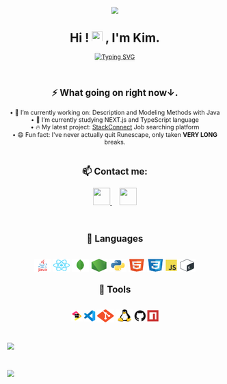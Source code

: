 
<div align="center" style="display: inline_block"><br>
 <img align="center" src="https://user-images.githubusercontent.com/83179142/156719281-6ce162ee-8c83-4979-91f0-c8d79305160c.png">
  <h1 align="center">Hi ! <img src="https://media.giphy.com/media/hvRJCLFzcasrR4ia7z/giphy.gif" width="25px" height="25px"> , I'm Kim.</h1>
  <p align="center">
   <a href="https://git.io/typing-svg"><img src="https://readme-typing-svg.herokuapp.com?font=Fira+Code&size=22&pause=1000&center=true&vCenter=true&random=false&width=435&lines=2.nd+year+SWE+student+%40Metropolia;Solution+driven" alt="Typing SVG" /></a>
  </p>
  <div align="center" style="display: inline_block"><br>
    <h2>⚡️ What going on right now↓.</h2> 
    •  🔭 I’m currently working on: Description and Modeling Methods with Java  <br>
    •  🌱 I’m currently studying NEXT.js and TypeScript language <br>
    •  🔥 My latest project: <a href="https://stackconnect.onrender.com/">StackConnect</a> Job searching platform<br>
    •  😄 Fun fact: I've never actually quit Runescape, only taken <strong>VERY LONG</strong> breaks.
  </div>
</div>
<br>


<div align="center">
  <h2>📫 Contact me:</h2>
  <a href="https://www.linkedin.com/in/kim-l%C3%B6fgren-52504524a/" target=”_blank”>
    <img src="https://cdn.jsdelivr.net/gh/devicons/devicon/icons/linkedin/linkedin-original.svg" height ="40px" width="40px"/>
  </a>&emsp;
  <a href="mailto:Lofgrenkim@Outlook.com">
    <img height="40px" width="40px" src="https://user-images.githubusercontent.com/1412131/58957746-8d342500-87a1-11e9-9c34-4c757712bd27.png"" />
  </a>
</div>
<br>

<!--
<div align="center" style="display: inline_block">
  <h2>Checkout my GitHub stats</h2> 
  <img src="https://media.giphy.com/media/VgCDAzcKvsR6OM0uWg/giphy.gif" width="50">
</div>

                                                                                                                                                                       
<div align="center">
  <a href="https://github.com/anuraghazra/github-readme-stats">
    <img align="center"  height="150em" src="https://github-readme-stats.vercel.app/api?username=Kimtuu&show_icons=true&theme=tokyonight&count_private=true" />
  </a>
  &emsp;&emsp;
  <a href="https://github.com/anuraghazra/convoychat">
    <img align="center" height="150em" src="https://github-readme-stats.vercel.app/api/top-langs/?username=Kimtuu&layout=compact&langs_count=8&theme=tokyonight" />
  </a>
</div>    -->
<br>


 <h2 align="center">🐋 Languages</h2> 
<div align="center" style="display: inline_block" ><br>
  <img align="center" alt="Rafa-JAVA" height="30px" width="40px" src="https://github.com/devicons/devicon/blob/master/icons/java/java-original-wordmark.svg">
  <img align="center" alt="Rafa-React" height="30px" width="40px" src="https://raw.githubusercontent.com/devicons/devicon/master/icons/react/react-original.svg">
  <img align="center" alt="mongodb" height="30px" width="40px" src="https://raw.githubusercontent.com/devicons/devicon/master/icons/mongodb/mongodb-original.svg">
  <img align="center" alt="nodejs" height="30px" width="40px" src="https://raw.githubusercontent.com/devicons/devicon/master/icons/nodejs/nodejs-original.svg">
  <img align="center" alt="Rafa-Python" height="30px" width="40px" src="https://raw.githubusercontent.com/devicons/devicon/master/icons/python/python-original.svg">
  <img align="center" alt="Rafa-HTML" height="30px" width="40px" src="https://raw.githubusercontent.com/devicons/devicon/master/icons/html5/html5-original.svg">
  <img align="center" alt="Rafa-CSS3" height="30px" width="40px" src="https://raw.githubusercontent.com/devicons/devicon/master/icons/css3/css3-original.svg">
  <img align="center" alt="javascript" width="26px" src="https://raw.githubusercontent.com/github/explore/80688e429a7d4ef2fca1e82350fe8e3517d3494d/topics/javascript/javascript.png">
  <img align="center" alt="Rafa-Bash" height="30px" width="40px" src="https://raw.githubusercontent.com/devicons/devicon/master/icons/bash/bash-original.svg">
  
  
</div>



<h2 align="center">🔧 Tools</h2> 
  <div align="center" style="display: inline_block" ><br>
  <img align="center" alt="JetBrains" width="26px" src="https://github.com/devicons/devicon/blob/master/icons/jetbrains/jetbrains-original.svg">
  <img align="center" alt="Visual Studio Code" width="26px" src="https://raw.githubusercontent.com/github/explore/80688e429a7d4ef2fca1e82350fe8e3517d3494d/topics/visual-studio-code/visual-studio-code.png">
  <img align="center" alt="Rafa-Git" height="30px" width="40px" src="https://raw.githubusercontent.com/devicons/devicon/master/icons/git/git-original.svg">
  <img align="center" alt="Linux" height="30px" width="40px" src="https://raw.githubusercontent.com/devicons/devicon/master/icons/linux/linux-original.svg">
  <img align="center" alt="GitHub" width="26px" src="https://raw.githubusercontent.com/github/explore/78df643247d429f6cc873026c0622819ad797942/topics/github/github.png">
  <img align="center" alt="npm" width="26px" src="https://raw.githubusercontent.com/github/explore/80688e429a7d4ef2fca1e82350fe8e3517d3494d/topics/npm/npm.png">
  
  
  
  </div>
</div>
<br>
  
<br>

![](https://visitor-badge.glitch.me/badge?page_id=Kimtuu.Kimtuu)

<br>

![](https://raw.githubusercontent.com/bornmay/bornmay/Update/svg/Bottom.svg)
